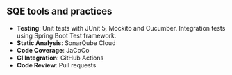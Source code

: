 ## SQE tools and practices

- **Testing**: Unit tests with JUnit 5, Mockito and Cucumber. Integration tests using Spring Boot Test framework.
- **Static Analysis**: SonarQube Cloud
- **Code Coverage**: JaCoCo
- **CI Integration**: GitHub Actions
- **Code Review**: Pull requests